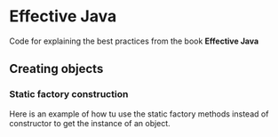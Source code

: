 # Effective Java

Code for explaining the best practices from the book **Effective Java**

## Creating objects

### Static factory construction

Here is an example of how tu use the static factory methods instead of constructor to get the instance of an object.
